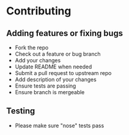 # Contributing

## Adding features or fixing bugs

* Fork the repo
* Check out a feature or bug branch
* Add your changes
* Update README when needed
* Submit a pull request to upstream repo
* Add description of your changes
* Ensure tests are passing
* Ensure branch is mergeable

## Testing

* Please make sure "nose" tests pass
